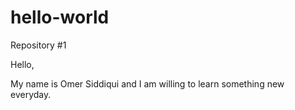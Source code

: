 # hello-world
Repository #1

Hello,

My name is Omer Siddiqui and I am willing to learn something new everyday.
